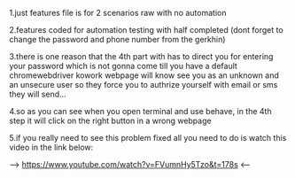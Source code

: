 1.just features file is for 2 scenarios raw with no automation

2.features coded for automation testing with half completed
(dont forget to change the password and phone number from the gerkhin)

3.there is one reason that the 4th part with has to direct you for entering your password which is not gonna come
till you have a default chromewebdriver kowork webpage will know see you as an unknown and an unsecure user so they
force you to authrize yourself with email or sms they will send...

4.so as you can see when you open terminal and use behave, in the 4th step it will click on the right button in a wrong
webpage

5.if you really need to see this problem fixed all you need to do is watch this video in the link below:

--> https://www.youtube.com/watch?v=FVumnHy5Tzo&t=178s <--
